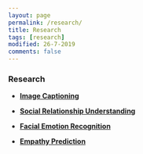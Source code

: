 ```yaml
---
layout: page
permalink: /research/
title: Research
tags: [research]
modified: 26-7-2019
comments: false
---
```


### Research

* [**Image Captioning**](http://)<br>


* [**Social Relationship Understanding**](http://)<br>


* [**Facial Emotion Recognition**](http://)<br>


* [**Empathy Prediction**](http://)<br>


